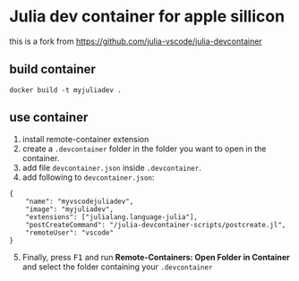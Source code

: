 # Julia dev container for apple sillicon
this is a fork from https://github.com/julia-vscode/julia-devcontainer

## build container
`docker build -t myjuliadev .`

## use container
1. install remote-container extension
2. create a `.devcontainer` folder in the folder you want to open in the container.
3. add file `devcontainer.json` inside `.devcontainer`.
4. add following to `devcontainer.json`:
```
{
	"name": "myvscodejuliadev",
	"image": "myjuliadev",
	"extensions": ["julialang.language-julia"],
	"postCreateCommand": "/julia-devcontainer-scripts/postcreate.jl",
	"remoteUser": "vscode"
}
```
5. Finally, press <kbd>F1</kbd> and run **Remote-Containers: Open Folder in Container** and select the folder containing your `.devcontainer`


